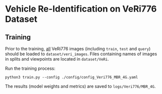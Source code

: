# Vehicle Re-Identification on VeRi776 Dataset

## Training

Prior to the training, <ins>all</ins> VeRi776 images (including `train`, `test` and `query`) should be loaded to `dataset/veri_images`. Files containing names of images in splits and viewpoints are located in `dataset/VeRi`.

Run the training process:
```shell
python3 train.py --config ./config/config_Veri776_MBR_4G.yaml
```
The results (model weights and metrics) are saved to `logs/Veri776/MBR_4G`.
